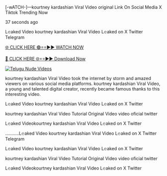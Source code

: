 [-wATCH-]—kourtney kardashian Viral Video original Link On Social Media X Tiktok Trending Now



37 seconds ago

L𝚎aked Video kourtney kardashian Viral Video L𝚎aked on X Twitter Telegram

[🌐 CLICK HERE 🟢==►► WATCH NOW](https://viral-xone.blogspot.com/2025/01/valovideo.html)

[🔴 CLICK HERE 🌐==►► Download Now](https://viral-xone.blogspot.com/2025/01/valovideo.html)

[![Telugu Nude Videos](https://i.imgur.com/dJHk4Zq.gif)](https://viral-xone.blogspot.com/2025/01/valovideo.html)

kourtney kardashian Viral Video took the internet by storm and amazed viewers on various social media platforms. kourtney kardashian Viral Video, a young and talented digital creator, recently became famous thanks to this interesting video.

L𝚎aked Video kourtney kardashian Viral Video L𝚎aked on X Twitter

kourtney kardashian Viral Video Tutorial Original Video video oficial twitter

L𝚎aked Videokourtney kardashian Viral Video L𝚎aked on X Twitter

...........L𝚎aked Video kourtney kardashian Viral Video L𝚎aked on X Twitter Telegram

L𝚎aked Video kourtney kardashian Viral Video L𝚎aked on X Twitter

kourtney kardashian Viral Video Tutorial Original Video video oficial twitter

L𝚎aked Videokourtney kardashian Viral Video L𝚎aked on X Twitter